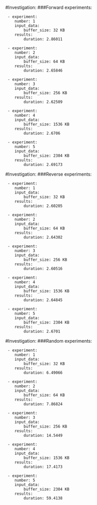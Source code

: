 #Investigation:
###Forward
experiments:

	 - experiment:
		number: 1
		input_data:
			buffer_size: 32 KB
		results:
			duration: 2.86011

	 - experiment:
		number: 2
		input_data:
			buffer_size: 64 KB
		results:
			duration: 2.65846

	 - experiment:
		number: 3
		input_data:
			buffer_size: 256 KB
		results:
			duration: 2.62509

	 - experiment:
		number: 4
		input_data:
			buffer_size: 1536 KB
		results:
			duration: 2.6706

	 - experiment:
		number: 5
		input_data:
			buffer_size: 2304 KB
		results:
			duration: 2.69173

#Investigation:
###Reverse
experiments:

	 - experiment:
		number: 1
		input_data:
			buffer_size: 32 KB
		results:
			duration: 2.60205

	 - experiment:
		number: 2
		input_data:
			buffer_size: 64 KB
		results:
			duration: 2.64302

	 - experiment:
		number: 3
		input_data:
			buffer_size: 256 KB
		results:
			duration: 2.60516

	 - experiment:
		number: 4
		input_data:
			buffer_size: 1536 KB
		results:
			duration: 2.64845

	 - experiment:
		number: 5
		input_data:
			buffer_size: 2304 KB
		results:
			duration: 2.6701

#Investigation:
###Random
experiments:

	 - experiment:
		number: 1
		input_data:
			buffer_size: 32 KB
		results:
			duration: 6.49066

	 - experiment:
		number: 2
		input_data:
			buffer_size: 64 KB
		results:
			duration: 7.86824

	 - experiment:
		number: 3
		input_data:
			buffer_size: 256 KB
		results:
			duration: 14.5449

	 - experiment:
		number: 4
		input_data:
			buffer_size: 1536 KB
		results:
			duration: 17.4173

	 - experiment:
		number: 5
		input_data:
			buffer_size: 2304 KB
		results:
			duration: 59.4138

